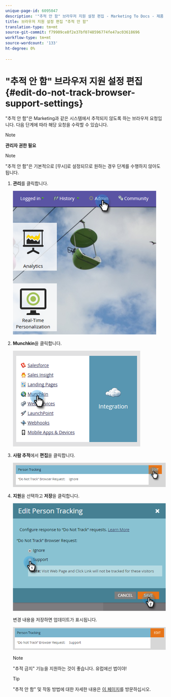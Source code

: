 ```yaml
---
unique-page-id: 6095047
description: '"추적 안 함" 브라우저 지원 설정 편집 - Marketing To Docs - 제품 설명서'
title: 브라우저 지원 설정 편집 "추적 안 함"
translation-type: tm+mt
source-git-commit: f79909ce8f2e37bf0748596774fe47ac03618696
workflow-type: tm+mt
source-wordcount: '133'
ht-degree: 0%

---
```



# &quot;추적 안 함&quot; 브라우저 지원 설정 편집 {#edit-do-not-track-browser-support-settings}

&quot;추적 안 함&quot;은 Marketing과 같은 시스템에서 추적되지 않도록 하는 브라우저 요청입니다. 다음 단계에 따라 해당 요청을 수락할 수 있습니다.

>[!NOTE]
>
>**관리자 권한 필요**

>[!NOTE]
>
>&quot;추적 안 함&quot;은 기본적으로 [무시]로 설정되므로 원하는 경우 단계를 수행하지 않아도 됩니다.

1. **관리**&#x200B;를 클릭합니다.

   ![](assets/one.png)

1. **Munchkin**&#x200B;을 클릭합니다.

   ![](assets/two.png)

1. **사람 추적**&#x200B;에서 **편집**&#x200B;을 클릭합니다.

   ![](assets/three-2.png)

1. **지원**&#x200B;을 선택하고 **저장**&#x200B;을 클릭합니다.

   ![](assets/four-1.png)

   변경 내용을 저장하면 업데이트가 표시됩니다.

   ![](assets/five-1.png)

   >[!NOTE]
   >
   >&quot;추적 금지&quot; 기능을 지원하는 것이 좋습니다. 유럽에선 법이야!

   >[!TIP]
   >
   >&quot;추적 안 함&quot; 및 작동 방법에 대한 자세한 내용은 [이 페이지](https://en.wikipedia.org/wiki/Do_Not_Track)를 방문하십시오.
